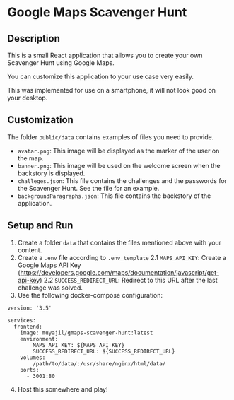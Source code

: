 # Google Maps Scavenger Hunt

## Description

This is a small React application that allows you to create your own Scavenger Hunt using Google Maps.

You can customize this application to your use case very easily.

This was implemented for use on a smartphone, it will not look good on your desktop.

## Customization

The folder `public/data` contains examples of files you need to provide.

- `avatar.png`: This image will be displayed as the marker of the user on the map.
- `banner.png`: This image will be used on the welcome screen when the backstory is displayed.
- `challeges.json`: This file contains the challenges and the passwords for the Scavenger Hunt. See the file for an example.
- `backgroundParagraphs.json`: This file contains the backstory of the application.

## Setup and Run

1. Create a folder `data` that contains the files mentioned above with your content.
2. Create a `.env` file according to `.env_template`
    2.1 `MAPS_API_KEY`: Create a Google Maps API Key (https://developers.google.com/maps/documentation/javascript/get-api-key) 
    2.2 `SUCCESS_REDIRECT_URL`: Redirect to this URL after the last challenge was solved.
3. Use the following docker-compose configuration:
```
version: '3.5'

services:
  frontend:
    image: muyajil/gmaps-scavenger-hunt:latest
    environment:
        MAPS_API_KEY: ${MAPS_API_KEY}
        SUCCESS_REDIRECT_URL: ${SUCCESS_REDIRECT_URL}
    volumes:
        /path/to/data/:/usr/share/nginx/html/data/
    ports:
      - 3001:80
```
4. Host this somewhere and play!